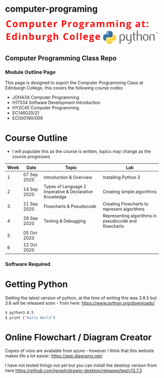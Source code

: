# computer-programing
![Screenshot](ec_py.png)
## Computer Programming Class Repo

### Module Outline Page

This page is designed to suport the Computer Programming Class at Edinburgh College, this covers the following course codes:

  - JOHA34 Computer Programming
  - H17334 Software Development Introduction
  - HY2C45 Computer Programming
  - EC146020/21
  - EC000190/009

# Course Outline

  - I will populate this as the course is written, topics may change as the course progresses

| Week | Date | Topic | Lab |
| ------ | ------ | ------ | ------ |
| 1 |07 Sep 2020 | Introduction & Overview | Installing Python 3 |
| 2 |14 Sep 2020 | Types of Language 2 Imperative & Declarative Knowledge | Creating simple algorithms | 
| 3 |21 Sep 2020 | Flowcharts & Pseudocode | Creating Flowcharts to represent algorithms |
| 4 |28 Sep 2020 | Testing & Debugging | Representing algorithms in pseudocode and flowcharts |
| 5 |05 Oct 2020 | ||
| 6 |12 Oct 2020 |


### Software Required

# Getting Python
Getting the latest version of python, at the time of writing this was 3.8.5 but 3.6 will be released soon - from here: https://www.python.org/downloads/

```sh
$ python3.8.5
$ print ("hello World")
```
# Online Flowchart / Diagram Creator
Copies of visio are available from azure - however I think that this website makes life a lot easier: https://app.diagrams.net/
 
 I have not tested things out yet but you can install the desktop version from here https://github.com/jgraph/drawio-desktop/releases/tag/v13.7.3

